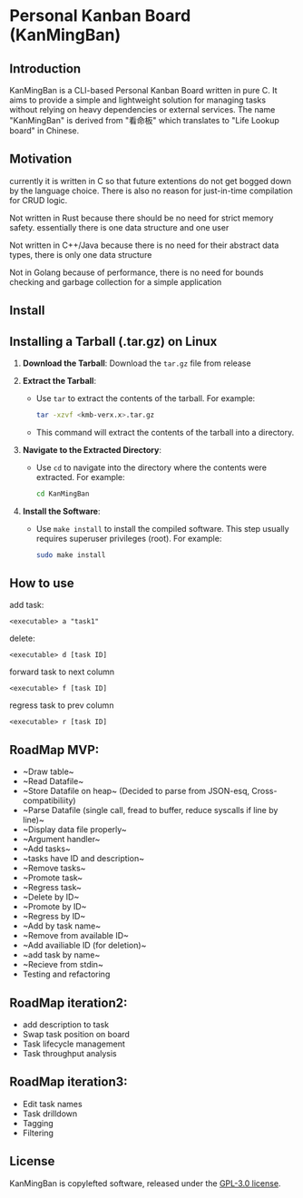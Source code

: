 # Personal Kanban Board (KanMingBan)

## Introduction

KanMingBan is a CLI-based Personal Kanban Board written in pure C. It aims to provide a simple and lightweight solution for managing tasks without relying on heavy dependencies or external services. The name "KanMingBan" is derived from "看命板" which translates to "Life Lookup board" in Chinese.

## Motivation

currently it is written in C so that future extentions do not get bogged down by the language choice. There is also no reason for just-in-time compilation for CRUD logic.

Not written in Rust because there should be no need for strict memory safety. essentially there is one data structure and one user

Not written in C++/Java because there is no need for their abstract data types, there is only one data structure

Not in Golang because of performance, there is no need for bounds checking and garbage collection for a simple application

## Install
## Installing a Tarball (.tar.gz) on Linux

1. **Download the Tarball**: Download the `tar.gz` file from release


2. **Extract the Tarball**:
   - Use `tar` to extract the contents of the tarball. For example:
     ```bash
     tar -xzvf <kmb-verx.x>.tar.gz
     ```
   - This command will extract the contents of the tarball into a directory.

3. **Navigate to the Extracted Directory**:
   - Use `cd` to navigate into the directory where the contents were extracted. For example:
     ```bash
     cd KanMingBan
     ```
4. **Install the Software**:
   - Use `make install` to install the compiled software. This step usually requires superuser privileges (root). For example:
     ```bash
     sudo make install
     
## How to use
add task:
```
<executable> a "task1" 
```
delete:
```
<executable> d [task ID]
```
forward task to next column
```
<executable> f [task ID]
```
regress task to prev column
```
<executable> r [task ID]
```

## RoadMap MVP:
- ~Draw table~
- ~Read Datafile~
- ~Store Datafile on heap~ (Decided to parse from JSON-esq, Cross-compatibiliity)
- ~Parse Datafile (single call, fread to buffer, reduce syscalls if line by line)~
- ~Display data file properly~
- ~Argument handler~
- ~Add tasks~
- ~tasks have ID and description~
- ~Remove tasks~
- ~Promote task~
- ~Regress task~
- ~Delete by ID~
- ~Promote by ID~
- ~Regress by ID~
- ~Add by task name~
- ~Remove from available ID~
- ~Add availiable ID (for deletion)~
- ~add task by name~
- ~Recieve from stdin~
- Testing and refactoring
## RoadMap iteration2:
- add description to task
- Swap task position on board
- Task lifecycle management
- Task throughput analysis

## RoadMap iteration3:
- Edit task names
- Task drilldown
- Tagging
- Filtering


## License

KanMingBan is copylefted software, released under the [GPL-3.0 license](https://www.gnu.org/licenses/gpl-3.0.en.html).
